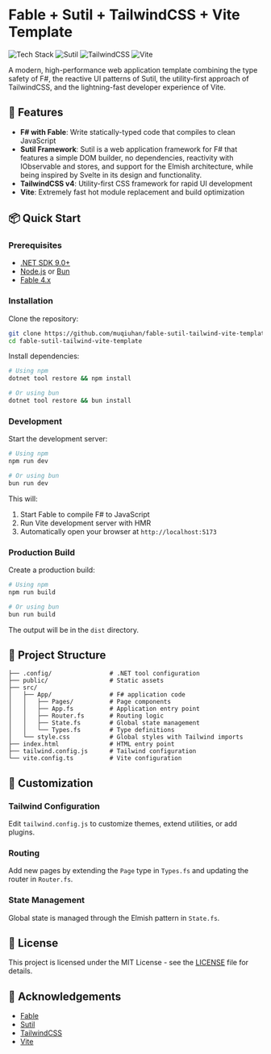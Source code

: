# Fable + Sutil + TailwindCSS + Vite Template

![Tech Stack](https://img.shields.io/badge/F%23-Fable-blue)
![Sutil](https://img.shields.io/badge/UI-Sutil-green)
![TailwindCSS](https://img.shields.io/badge/CSS-TailwindCSS-38bdf8)
![Vite](https://img.shields.io/badge/Bundler-Vite-646cff)

A modern, high-performance web application template combining the type safety of F#, the reactive UI patterns of Sutil, the utility-first approach of TailwindCSS, and the lightning-fast developer experience of Vite.

## 🚀 Features

- **F# with Fable**: Write statically-typed code that compiles to clean JavaScript
- **Sutil Framework**: Sutil is a web application framework for F# that features a simple DOM builder, no dependencies, reactivity with IObservable and stores, and support for the Elmish architecture, while being inspired by Svelte in its design and functionality.
- **TailwindCSS v4**: Utility-first CSS framework for rapid UI development
- **Vite**: Extremely fast hot module replacement and build optimization

## 📦 Quick Start

### Prerequisites

- [.NET SDK 9.0+](https://dotnet.microsoft.com/download)
- [Node.js](https://nodejs.org/) or [Bun](https://bun.sh/)
- [Fable 4.x](https://fable.io/)

### Installation

Clone the repository:

```bash
git clone https://github.com/muqiuhan/fable-sutil-tailwind-vite-template
cd fable-sutil-tailwind-vite-template
```

Install dependencies:

```bash
# Using npm
dotnet tool restore && npm install

# Or using bun
dotnet tool restore && bun install
```

### Development

Start the development server:

```bash
# Using npm
npm run dev

# Or using bun
bun run dev
```

This will:
1. Start Fable to compile F# to JavaScript
2. Run Vite development server with HMR
3. Automatically open your browser at `http://localhost:5173`

### Production Build

Create a production build:

```bash
# Using npm
npm run build

# Or using bun
bun run build
```

The output will be in the `dist` directory.

## 🧰 Project Structure

```
├── .config/                # .NET tool configuration
├── public/                 # Static assets
├── src/
│   ├── App/                # F# application code
│   │   ├── Pages/          # Page components
│   │   ├── App.fs          # Application entry point
│   │   ├── Router.fs       # Routing logic
│   │   ├── State.fs        # Global state management
│   │   └── Types.fs        # Type definitions
│   └── style.css           # Global styles with Tailwind imports
├── index.html              # HTML entry point
├── tailwind.config.js      # Tailwind configuration
└── vite.config.ts          # Vite configuration
```

## 🔧 Customization

### Tailwind Configuration

Edit `tailwind.config.js` to customize themes, extend utilities, or add plugins.

### Routing

Add new pages by extending the `Page` type in `Types.fs` and updating the router in `Router.fs`.

### State Management

Global state is managed through the Elmish pattern in `State.fs`.

## 📄 License

This project is licensed under the MIT License - see the [LICENSE](LICENSE) file for details.

## 🙏 Acknowledgements

- [Fable](https://fable.io/)
- [Sutil](https://sutil.dev)
- [TailwindCSS](https://tailwindcss.com/)
- [Vite](https://vitejs.dev/)
